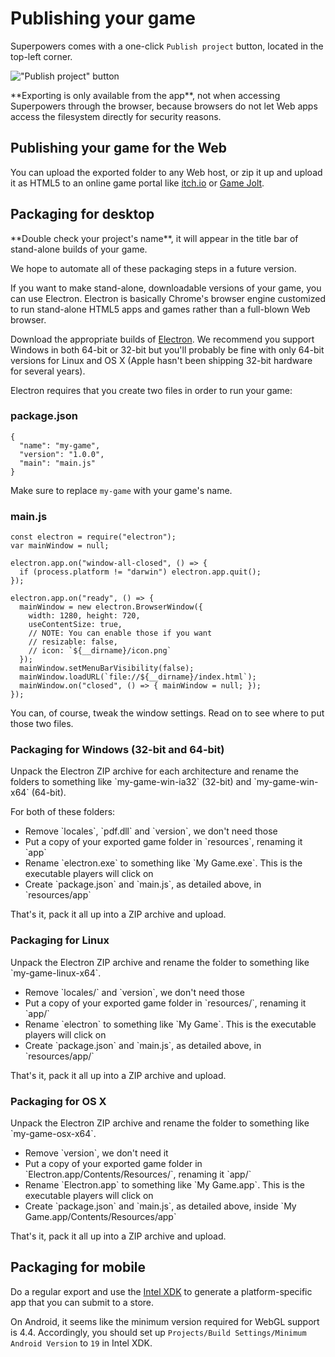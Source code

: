 # Publishing your game

Superpowers comes with a one-click `Publish project` button, located in the top-left corner.

!["Publish project" button](/images/publishing-your-game/publish-project-button.png)

<div class="note">
  <p>**Exporting is only available from the app**, not when accessing Superpowers through the browser,
  because browsers do not let Web apps access the filesystem directly for security reasons.
</div>

## Publishing your game for the Web

You can upload the exported folder to any Web host, or zip it up and upload it as HTML5 to an online game portal
like <a href="http://itch.io/" target="_blank">itch.io</a> or <a href="http://gamejolt.com" target="_blank">Game Jolt</a>.

## Packaging for desktop

<div class="note">
  <p>**Double check your project's name**, it will appear in the title bar of stand-alone builds of your game.
</div>

<div class="note">
  <p>We hope to automate all of these packaging steps in a future version.
</div>

If you want to make stand-alone, downloadable versions of your game, you can use Electron.
Electron is basically Chrome's browser engine customized to run stand-alone HTML5 apps and games rather than a full-blown Web browser.

<div class="action">
  <p>Download the appropriate builds of <a href="https://github.com/atom/electron/releases" target="_blank">Electron</a>.
  We recommend you support Windows in both 64-bit or 32-bit but you'll probably be fine with only 64-bit versions
  for Linux and OS X (Apple hasn't been shipping 32-bit hardware for several years).
</div>

Electron requires that you create two files in order to run your game:

### package.json

```
{
  "name": "my-game",
  "version": "1.0.0",
  "main": "main.js"
}
```

Make sure to replace `my-game` with your game's name.

### main.js

```
const electron = require("electron");
var mainWindow = null;

electron.app.on("window-all-closed", () => {
  if (process.platform != "darwin") electron.app.quit();
});

electron.app.on("ready", () => {
  mainWindow = new electron.BrowserWindow({
    width: 1280, height: 720,
    useContentSize: true,
    // NOTE: You can enable those if you want
    // resizable: false,
    // icon: `${__dirname}/icon.png`
  });
  mainWindow.setMenuBarVisibility(false);
  mainWindow.loadURL(`file://${__dirname}/index.html`);
  mainWindow.on("closed", () => { mainWindow = null; });
});
```

You can, of course, tweak the window settings.
Read on to see where to put those two files.

### Packaging for Windows (32-bit and 64-bit)

<div class="action">
  <p>Unpack the Electron ZIP archive for each architecture and rename the folders to something like `my-game-win-ia32` (32-bit) and `my-game-win-x64` (64-bit).

  <p>For both of these folders:

  <ul>
    <li>Remove `locales`, `pdf.dll` and `version`, we don't need those
    <li>Put a copy of your exported game folder in `resources`, renaming it `app`
    <li>Rename `electron.exe` to something like `My Game.exe`. This is the executable players will click on
    <li>Create `package.json` and `main.js`, as detailed above, in `resources/app`
  </ul>

  <p>That's it, pack it all up  into a ZIP archive and upload.
</div>

### Packaging for Linux

<div class="action">
  <p>Unpack the Electron ZIP archive and rename the folder to something like `my-game-linux-x64`.

  <ul>
    <li>Remove `locales/` and `version`, we don't need those
    <li>Put a copy of your exported game folder in `resources/`, renaming it `app/`
    <li>Rename `electron` to something like `My Game`. This is the executable players will click on
    <li>Create `package.json` and `main.js`, as detailed above, in `resources/app/`
  </ul>

  <p>That's it, pack it all up into a ZIP archive and upload.
</div>

### Packaging for OS X

<div class="action">
  <p>Unpack the Electron ZIP archive and rename the folder to something like `my-game-osx-x64`.

  <ul>
    <li>Remove `version`, we don't need it
    <li>Put a copy of your exported game folder in `Electron.app/Contents/Resources/`, renaming it `app/`
    <li>Rename `Electron.app` to something like `My Game.app`. This is the executable players will click on
    <li>Create `package.json` and `main.js`, as detailed above, inside `My Game.app/Contents/Resources/app`
  </ul>

  <p>That's it, pack it all up into a ZIP archive and upload.
</div>

## Packaging for mobile

Do a regular export and use the [Intel XDK](https://software.intel.com/en-us/intel-xdk)
to generate a platform-specific app that you can submit to a store.

On Android, it seems like the minimum version required for WebGL support is 4.4.
Accordingly, you should set up `Projects/Build Settings/Minimum Android Version` to `19` in Intel XDK.
